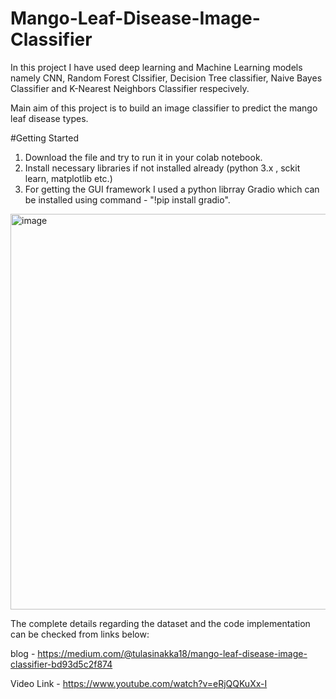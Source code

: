# Mango-Leaf-Disease-Image-Classifier

In this project I have used deep learning and Machine Learning models namely CNN, Random Forest Clssifier, Decision Tree classifier, Naive Bayes Classifier and K-Nearest Neighbors Classifier respecively.

Main aim of this project is to build an image classifier to predict the mango leaf disease types. 

#Getting Started
1. Download the file and try to run it in your colab notebook.
2. Install necessary libraries if not installed already (python 3.x , sckit learn, matplotlib etc.)
3. For getting the GUI framework I used a python librray Gradio which can be installed using command - "!pip install gradio".

<img width="633" alt="image" src="https://user-images.githubusercontent.com/47751542/235830712-39f89eaf-dcd3-481c-8613-01d71371411a.png">

The complete details regarding the dataset and the code implementation can be checked from links below:

blog - https://medium.com/@tulasinakka18/mango-leaf-disease-image-classifier-bd93d5c2f874

Video Link - https://www.youtube.com/watch?v=eRjQQKuXx-I






